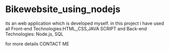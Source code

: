 # Bikewebsite_using_nodejs
its an web application which is developed myself. in this project i have used all Front-end Technologies:HTML,,CSS,JAVA SCRIPT and Back-end Technologies: Node.js, SQL

for more details CONTACT ME
